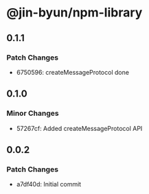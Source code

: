 # @jin-byun/npm-library

## 0.1.1

### Patch Changes

- 6750596: createMessageProtocol done

## 0.1.0

### Minor Changes

- 57267cf: Added createMessageProtocol API

## 0.0.2

### Patch Changes

- a7df40d: Initial commit
